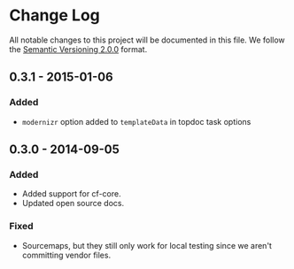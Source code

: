 # Change Log

All notable changes to this project will be documented in this file.
We follow the [Semantic Versioning 2.0.0](http://semver.org/) format.


## 0.3.1 - 2015-01-06

### Added
- `modernizr` option added to `templateData` in topdoc task options


## 0.3.0 - 2014-09-05

### Added
- Added support for cf-core.
- Updated open source docs.

### Fixed
- Sourcemaps, but they still only work for local testing since we aren't
  committing vendor files.
